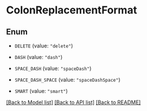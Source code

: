 # ColonReplacementFormat

## Enum


* `DELETE` (value: `"delete"`)

* `DASH` (value: `"dash"`)

* `SPACE_DASH` (value: `"spaceDash"`)

* `SPACE_DASH_SPACE` (value: `"spaceDashSpace"`)

* `SMART` (value: `"smart"`)


[[Back to Model list]](../README.md#documentation-for-models) [[Back to API list]](../README.md#documentation-for-api-endpoints) [[Back to README]](../README.md)


